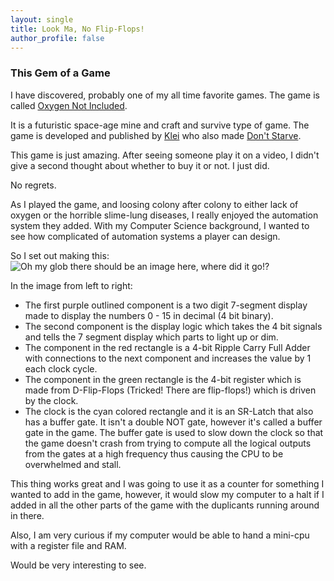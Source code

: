 ```yaml
---
layout: single
title: Look Ma, No Flip-Flops!
author_profile: false
---
```


### This Gem of a Game
I have discovered, probably one of my all time favorite games. 
The game is called [Oxygen Not Included][oxygen_link].

It is a futuristic space-age mine and craft and survive type of game.
The game is developed and published by [Klei][klei_link] who also made [Don't Starve][dontstarve_link].


This game is just amazing. After seeing someone play it on a video, I didn't give a second thought about whether
to buy it or not. I just did.

No regrets.


As I played the game, and loosing colony after colony to either lack of oxygen or the horrible slime-lung diseases, I really enjoyed the automation system they added.
With my Computer Science background, I wanted to see how complicated of automation systems a player can design. 

So I set out making this:
![Oh my glob there should be an image here, where did it go!?](../../assets/images/blogs/lol_its_a_counter_.png)

In the image from left to right:
* The first purple outlined component is a two digit 7-segment display made to display the numbers 0 - 15 in decimal (4 bit binary).
* The second component is the display logic which takes the 4 bit signals and tells the 7 segment display which parts to light up or dim.
* The component in the red rectangle is a 4-bit Ripple Carry Full Adder with connections to the next component and increases the value by 1 each clock cycle. 
* The component in the green rectangle is the 4-bit register which is made from D-Flip-Flops (Tricked! There are flip-flops!) which is driven by the clock. 
* The clock is the cyan colored rectangle and it is an SR-Latch that also has a buffer gate. 
It isn't a double NOT gate, however it's called a buffer gate in the game. The buffer gate is used to slow down the clock so that the game doesn't crash from trying to compute all the logical 
outputs from the gates at a high frequency thus causing the CPU to be overwhelmed and stall. 

This thing works great and I was going to use it as a counter for something I wanted to add in the game, however, 
it would slow my computer to a halt if I added in all the other parts of the game with the duplicants running around in there. 

Also, I am very curious if my computer would be able to hand a mini-cpu with a register file and RAM.

Would be very interesting to see.



[klei_link]: https://klei.com/
[oxygen_link]: https://klei.com/games/oxygen-not-included
[dontstarve_link]: https:////klei.com/games/dont-starve

